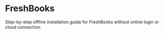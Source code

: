 # FreshBooks
Step-by-step offline installation guide for FreshBooks without online login or cloud connection.
